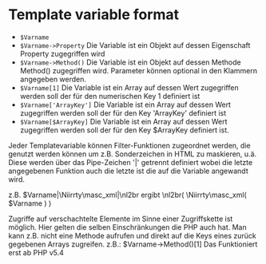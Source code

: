 
# Template variable format


* `$Varname`
* `$Varname->Property`    Die Variable ist ein Objekt auf dessen Eigenschaft
                          Property zugegriffen wird
* `$Varname->Method()`    Die Variable ist ein Objekt auf dessen Methode
                          Method() zugegriffen wird. Parameter können optional
                          in den Klammern angegeben werden.
* `$Varname[1]`           Die Variable ist ein Array auf dessen Wert zugegriffen
                          werden soll der für den numerischen Key 1 definiert ist
* `$Varname['ArrayKey']`  Die Variable ist ein Array auf dessen Wert zugegriffen
                          werden soll der für den Key 'ArrayKey' definiert ist
* `$Varname[$ArrayKey]`   Die Variable ist ein Array auf dessen Wert zugegriffen
                          werden soll der für den Key $ArrayKey definiert ist.

Jeder Templatevariable können Filter-Funktionen zugeordnet werden, die genutzt
werden können um z.B. Sonderzeichen in HTML zu maskieren, u.ä.
Diese werden über das Pipe-Zeichen '|' getrennt definiert wobei die letzte
angegebenen Funktion auch die letzte ist die auf die Variable angewandt wird.

z.B. $Varname|\Niirrty\masc_xml|\nl2br ergibt \nl2br( \Niirrty\masc_xml( $Varname ) )


Zugriffe auf verschachtelte Elemente im Sinne einer Zugriffskette ist möglich.
Hier gelten die selben Einschränkungen die PHP auch hat. Man kann z.B.
nicht eine Methode aufrufen und direkt auf die Keys eines zurück gegebenen
Arrays zugreifen. z.B.: $Varname->Method()[1] Das Funktioniert erst ab PHP v5.4
